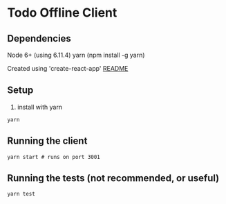 # Todo Offline Client
## Dependencies
Node 6+ (using 6.11.4)
yarn (npm install -g yarn)

Created using 'create-react-app' [README](CreateReactApp-README.md)

## Setup

1. install with yarn
```
yarn
```

## Running the client
```
yarn start # runs on port 3001
```

## Running the tests (not recommended, or useful)
```
yarn test
```
